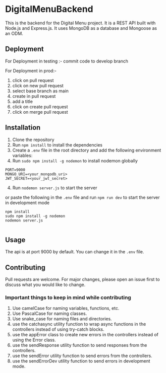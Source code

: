 # DigitalMenuBackend

This is the backend for the Digital Menu project. It is a REST API built with Node.js and Express.js. It uses MongoDB as a database and Mongoose as an ODM.
## Deployment

For Deployment in testing :-
commit code to develop branch

For Deployment in prod:-
1. click on pull request
2. click on new pull request
3. select base branch as main
4. create in pull request
5. add a title
6. click on create pull request
7. click on merge pull request
## Installation

1. Clone the repository
2. Run `npm install` to install the dependencies
3. Create a `.env` file in the root directory and add the following environment variables:
4. Run `sudo npm install -g nodemon` to install nodemon globally

```
PORT=9000
MONGO_URI=<your_mongodb_uri>
JWT_SECRET=<your_jwt_secret>
```

4. Run `nodemon server.js` to start the server

or paste the following in the `.env` file and run `npm run dev` to start the server in development mode

```
npm install
sudo npm install -g nodemon
nodemon server.js


```

## Usage

The api is at port 9000 by default. You can change it in the `.env` file.

## Contributing

Pull requests are welcome. For major changes, please open an issue first to discuss what you would like to change.

### Important things to keep in mind while contributing

1. Use camelCase for naming variables, functions, etc.
2. Use PascalCase for naming classes.
3. Use snake_case for naming files and directories.
4. use the catchasync utility function to wrap async functions in the controllers instead of using try-catch blocks.
5. use the appError class to create new errors in the controllers instead of using the Error class.
6. use the sendResponse utility function to send responses from the controllers.
7. use the sendError utility function to send errors from the controllers.
8. use the sendErrorDev utility function to send errors in development mode.
